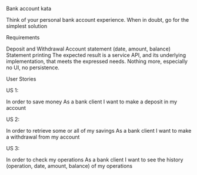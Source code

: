 Bank account kata

Think of your personal bank account experience. When in doubt, go for the simplest solution

Requirements

Deposit and Withdrawal
Account statement (date, amount, balance)
Statement printing
The expected result is a service API, and its underlying implementation, that meets the expressed needs.
Nothing more, especially no UI, no persistence.

User Stories

US 1:

In order to save money
As a bank client
I want to make a deposit in my account

US 2:

In order to retrieve some or all of my savings
As a bank client
I want to make a withdrawal from my account

US 3:

In order to check my operations
As a bank client
I want to see the history (operation, date, amount, balance) of my operations

 

 